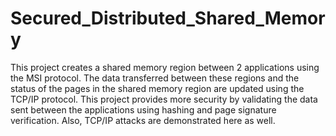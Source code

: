# Secured_Distributed_Shared_Memory
This project creates a shared memory region between 2 applications using the MSI protocol. The data transferred between these regions and the status of the pages in the shared memory region are updated using the TCP/IP protocol. This project provides more security by validating the data sent between the applications using hashing and page signature verification. Also, TCP/IP  attacks are demonstrated here as well.

